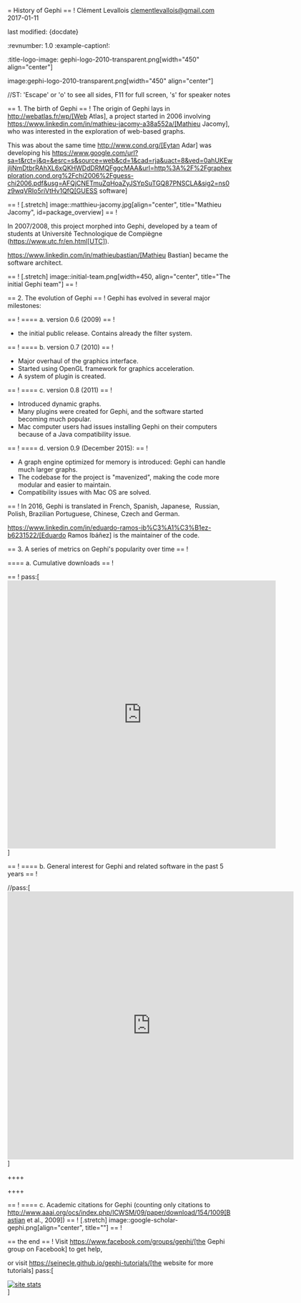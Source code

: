 = History of Gephi
== !
Clément Levallois <clementlevallois@gmail.com>
2017-01-11

last modified: {docdate}

:revnumber: 1.0
:example-caption!:

:title-logo-image: gephi-logo-2010-transparent.png[width="450" align="center"]

image:gephi-logo-2010-transparent.png[width="450" align="center"]

//ST: 'Escape' or 'o' to see all sides, F11 for full screen, 's' for speaker notes

== 1. The birth of Gephi
== !
The origin of Gephi lays in http://webatlas.fr/wp/[Web Atlas], a project started in 2006 involving https://www.linkedin.com/in/mathieu-jacomy-a38a552a/[Mathieu Jacomy], who was interested in the exploration of web-based graphs.

This was about the same time http://www.cond.org/[Eytan Adar] was developing his https://www.google.com/url?sa=t&rct=j&q=&esrc=s&source=web&cd=1&cad=rja&uact=8&ved=0ahUKEwjljNmDtbrRAhXL6xQKHWDdDRMQFggcMAA&url=http%3A%2F%2Fgraphexploration.cond.org%2Fchi2006%2Fguess-chi2006.pdf&usg=AFQjCNETmuZqHoaZyJSYpSuTGQ87PNSCLA&sig2=ns0z9wqVRIo5riVtHv1QfQ[GUESS software]

== !
[.stretch]
image::matthieu-jacomy.jpg[align="center", title="Mathieu Jacomy", id=package_overview]
== !


In 2007/2008, this project morphed into Gephi, developed by a team of students at Université Technologique de Compiègne (https://www.utc.fr/en.html[UTC]).

https://www.linkedin.com/in/mathieubastian/[Mathieu Bastian] became the software architect.

== !
[.stretch]
image::initial-team.png[width=450, align="center", title="The initial Gephi team"]
== !


== 2. The evolution of Gephi
== !
Gephi has evolved in several major milestones:

== !
==== a. version 0.6 (2009)
== !
- the initial public release. Contains already the filter system.

== !
==== b. version 0.7 (2010)
== !
- Major overhaul of the graphics interface.
- Started using OpenGL framework for graphics acceleration.
- A system of plugin is created.

== !
==== c. version 0.8 (2011)
== !
- Introduced dynamic graphs.
- Many plugins were created for Gephi, and the software started becoming much popular.
- Mac computer users had issues installing Gephi on their computers because of a Java compatibility issue.

== !
==== d. version 0.9 (December 2015):
== !
- A graph engine optimized for memory is introduced: Gephi can handle much larger graphs.
- The codebase for the project is "mavenized", making the code more modular and easier to maintain.
- Compatibility issues with Mac OS are solved.


== !
In 2016, Gephi is translated in French, Spanish, Japanese,  Russian, Polish, Brazilian Portuguese, Chinese, Czech and German.

https://www.linkedin.com/in/eduardo-ramos-ib%C3%A1%C3%B1ez-b6231522/[Eduardo Ramos Ibáñez] is the maintainer of the code.

== 3. A series of metrics on Gephi's popularity over time
== !

==== a. Cumulative downloads
== !


== !
pass:[<iframe width="600" height="600" align="center" frameborder="0" scrolling="no" src="https://docs.google.com/spreadsheets/d/13mTifgFRpEH0vpXUF2USdy6kTTtPuEq9FgWWXYEPIck/pubchart?oid=657051972&amp;format=interactive"></iframe>]


== !
==== b. General interest for Gephi and related software in the past 5 years
== !

//pass:[<iframe scrolling="no" style="border:none;" width="640" height="600" src="https://www.google.com/trends/fetchComponent?hl=en-US&amp;q=gephi,vosviewer,nodexl,cytoscape,ucinet%20&amp;content=1&amp;cid=TIMESERIES_GRAPH_0&amp;export=5&amp;w=640&amp;h=600"></iframe>]

++++
<script type="text/javascript" src="https://ssl.gstatic.com/trends_nrtr/1308_RC02/embed_loader.js"></script>
  <script type="text/javascript">
    trends.embed.renderExploreWidget("TIMESERIES", {"comparisonItem":[{"keyword":"gephi","geo":"","time":"today 5-y"},{"keyword":"vosviewer","geo":"","time":"today 5-y"},{"keyword":"nodexl","geo":"","time":"today 5-y"},{"keyword":"cytoscape","geo":"","time":"today 5-y"},{"keyword":"ucinet","geo":"","time":"today 5-y"}],"category":0,"property":""}, {"exploreQuery":"date=today%205-y&q=gephi,vosviewer,nodexl,cytoscape,ucinet","guestPath":"https://trends.google.com:443/trends/embed/"});
  </script>
++++


== !
==== c. Academic citations for Gephi (counting only citations to http://www.aaai.org/ocs/index.php/ICWSM/09/paper/download/154/1009[Bastian et al., 2009])
== !
[.stretch]
image::google-scholar-gephi.png[align="center", title=""]
== !



== the end
== !
Visit https://www.facebook.com/groups/gephi/[the Gephi group on Facebook] to get help,

or visit https://seinecle.github.io/gephi-tutorials/[the website for more tutorials]
pass:[    <!-- Start of StatCounter Code for Default Guide -->
    <script type="text/javascript">
        var sc_project = 11238920;
        var sc_invisible = 1;
        var sc_security = "11238920";
        var scJsHost = (("https:" == document.location.protocol) ?
            "https://secure." : "http://www.");
        document.write("<sc" + "ript type='text/javascript' src='" +
            scJsHost +
            "statcounter.com/counter/counter.js'></" + "script>");
    </script>
    <noscript><div class="statcounter"><a title="site stats"
    href="http://statcounter.com/" target="_blank"><img
    class="statcounter"
    src="//c.statcounter.com/11238920/0/11238920/1/" alt="site
    stats"></a></div></noscript>
    <!-- End of StatCounter Code for Default Guide -->]
